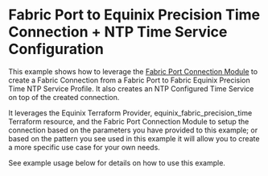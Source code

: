# Fabric Port to Equinix Precision Time Connection + NTP Time Service Configuration

This example shows how to leverage the [Fabric Port Connection Module](https://registry.terraform.io/modules/equinix/fabric/equinix/latest/submodules/port-connection)
to create a Fabric Connection from a Fabric Port to Fabric Equinix Precision Time NTP Service Profile.
It also creates an NTP Configured Time Service on top of the created connection.

It leverages the Equinix Terraform Provider, equinix_fabric_precision_time Terraform resource, and the Fabric Port Connection
Module to setup the connection based on the parameters you have provided to this example; or based on the pattern
you see used in this example it will allow you to create a more specific use case for your own needs.

See example usage below for details on how to use this example.
